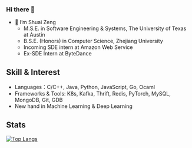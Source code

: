 ### Hi there 👋
- 🌱 I’m Shuai Zeng
  - M.S.E. in Software Engineering & Systems, The University of Texas at Austin
  - B.S.E. (Honors) in Computer Science, Zhejiang University
  - Incoming SDE intern at Amazon Web Service
  - Ex-SDE Intern at ByteDance

## Skill & Interest
- Languages：C/C++, Java, Python, JavaScript, Go, Ocaml 
- Frameworks & Tools: K8s, Kafka, Thrift, Redis, PyTorch, MySQL, MongoDB, Git, GDB
- New hand in Machine Learning & Deep Learning

## Stats

[![Top Langs](https://github-readme-stats.vercel.app/api/top-langs/?username=ChristeZeng&hide=VHDL,Verilog,Tex&layout=compact)](https://github.com/ChristeZeng/github-readme-stats)


<!--
**ChristeZeng/ChristeZeng** is a ✨ _special_ ✨ repository because its `README.md` (this file) appears on your GitHub profile.

Here are some ideas to get you started:

- 🔭 I’m currently working on ByteDance as an Infra Developer
- 🌱 I’m currently learning School of Computer Science, Zhejiang University
- 👯 I’m looking to collaborate on ...
- 🤔 I’m looking for help with ...
- 💬 Ask me about ...
- 📫 How to reach me: ...
- 😄 Pronouns: ...
- ⚡ Fun fact: ...
-->
